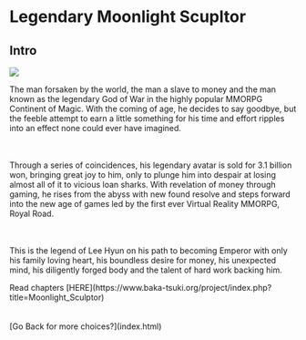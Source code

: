 # Legendary Moonlight Scupltor
## Intro
<div class="MTimg">
<img src="../../images/lms.jpg" />
</div>
<div class="MTcontent">
<p>
The man forsaken by the world, the man a slave to money and the man known as the legendary God of War in the highly popular MMORPG Continent of Magic. With the coming of age, he decides to say goodbye, but the feeble attempt to earn a little something for his time and effort ripples into an effect none could ever have imagined. 

<br /><br />
Through a series of coincidences, his legendary avatar is sold for 3.1 billion won, bringing great joy to him, only to plunge him into despair at losing almost all of it to vicious loan sharks. With revelation of money through gaming, he rises from the abyss with new found resolve and steps forward into the new age of games led by the first ever Virtual Reality MMORPG, Royal Road. 

<br /><br />
This is the legend of Lee Hyun on his path to becoming Emperor with only his family loving heart, his boundless desire for money, his unexpected mind, his diligently forged body and the talent of hard work backing him. 
 </p>
Read chapters [HERE](https://www.baka-tsuki.org/project/index.php?title=Moonlight_Sculptor)

</div>



<div class="clear"></div>
<br /><br />
[Go Back for more choices?](index.html) 


